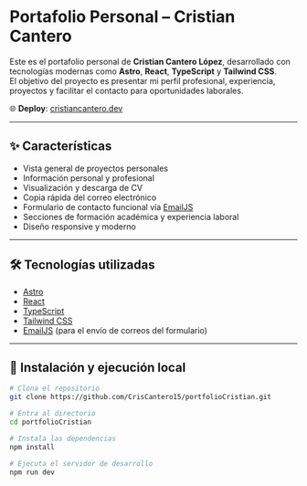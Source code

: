 # Portafolio Personal – Cristian Cantero

Este es el portafolio personal de **Cristian Cantero López**, desarrollado con tecnologías modernas como **Astro**, **React**, **TypeScript** y **Tailwind CSS**.  
El objetivo del proyecto es presentar mi perfil profesional, experiencia, proyectos y facilitar el contacto para oportunidades laborales.

🌐 **Deploy**: [cristiancantero.dev](https://www.cristiancantero.dev)

---

## ✨ Características

- Vista general de proyectos personales
- Información personal y profesional
- Visualización y descarga de CV
- Copia rápida del correo electrónico
- Formulario de contacto funcional vía [EmailJS](https://www.emailjs.com/)
- Secciones de formación académica y experiencia laboral
- Diseño responsive y moderno

---

## 🛠 Tecnologías utilizadas

- [Astro](https://astro.build/)
- [React](https://reactjs.org/)
- [TypeScript](https://www.typescriptlang.org/)
- [Tailwind CSS](https://tailwindcss.com/)
- [EmailJS](https://www.emailjs.com/) (para el envío de correos del formulario)

---

## 🚀 Instalación y ejecución local

```bash
# Clona el repositorio
git clone https://github.com/CrisCantero15/portfolioCristian.git

# Entra al directorio
cd portfolioCristian

# Instala las dependencias
npm install

# Ejecuta el servidor de desarrollo
npm run dev
